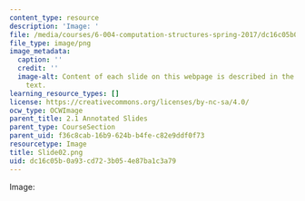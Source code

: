 ```yaml
---
content_type: resource
description: 'Image: '
file: /media/courses/6-004-computation-structures-spring-2017/dc16c05b0a93cd723b054e87ba1c3a79_Slide02.png
file_type: image/png
image_metadata:
  caption: ''
  credit: ''
  image-alt: Content of each slide on this webpage is described in the surrounding
    text.
learning_resource_types: []
license: https://creativecommons.org/licenses/by-nc-sa/4.0/
ocw_type: OCWImage
parent_title: 2.1 Annotated Slides
parent_type: CourseSection
parent_uid: f36c8cab-16b9-624b-b4fe-c82e9ddf0f73
resourcetype: Image
title: Slide02.png
uid: dc16c05b-0a93-cd72-3b05-4e87ba1c3a79
---
```

Image: 